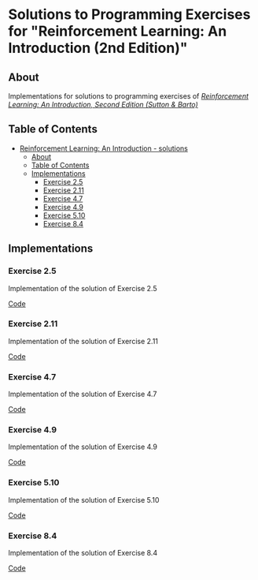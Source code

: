 # Solutions to Programming Exercises for "Reinforcement Learning: An Introduction (2nd Edition)"

## About
Implementations for solutions to programming exercises of [*Reinforcement Learning: An Introduction, Second Edition (Sutton &amp; Barto)*](http://incompleteideas.net/book/the-book-2nd.html)

## Table of Contents
- [Reinforcement Learning: An Introduction - solutions](#solutions-to-programming-exercises-for-reinforcement-learning-an-introduction-2nd-edition)
  * [About](#about)
  * [Table of Contents](#table-of-contents)
  * [Implementations](#implementations)
    + [Exercise 2.5](#exercise-25)
    + [Exercise 2.11](#exercise-211)
    + [Exercise 4.7](#exercise-47)
    + [Exercise 4.9](#exercise-49)
    + [Exercise 5.10](#exercise-510)
    + [Exercise 8.4](#exercise-84)

## Implementations   
### Exercise 2.5
Implementation of the solution of Exercise 2.5

[Code](exercises/Exercise2.5-2.11.py)


### Exercise 2.11
Implementation of the solution of Exercise 2.11

[Code](exercises/Exercise2.5-2.11.py)


### Exercise 4.7
Implementation of the solution of Exercise 4.7

[Code](exercises/Exercise4.7.py)


### Exercise 4.9
Implementation of the solution of Exercise 4.9

[Code](exercises/Exercise4.9.py)


### Exercise 5.10
Implementation of the solution of Exercise 5.10

[Code](exercises/Exercise5.10.py)


### Exercise 8.4
Implementation of the solution of Exercise 8.4

[Code](exercises/Exercise8.4.py)
